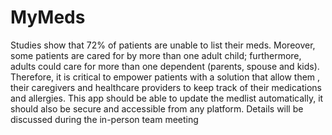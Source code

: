 # MyMeds
Studies show that 72% of patients are unable to list their meds. Moreover, some patients are cared for by more than one adult child; furthermore, adults could care for more than one dependent (parents, spouse and kids). Therefore, it is critical to empower patients with a solution that allow them , their caregivers and healthcare providers to keep track of their medications and allergies. This app should be able to update the medlist automatically, it should also be secure and accessible from any platform. Details will be discussed during the in-person team meeting
